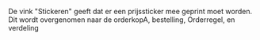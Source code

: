 De vink "Stickeren" geeft dat er een prijssticker mee geprint moet worden. Dit wordt overgenomen naar de orderkopA, bestelling, Orderregel, en verdeling
